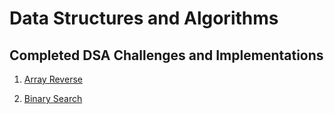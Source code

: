# Data Structures and Algorithms

## Completed DSA Challenges and Implementations

1. [Array Reverse](./Challenges/Array_Reverse/readme.md)

2. [Binary Search](./Challenges/Array_binary_search/Readme.md)